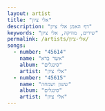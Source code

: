 ```yaml
---
layout: artist
title: "אלי ציון"
description: "דף האמן אלי ציון"
keywords: "שירים, מוזיקה, אלי ציון"
permalink: /artists/אלי-ציון/
songs:
  - number: "45614"
    name: "אשר ברא"
    album: "סינגלים"
    artist: "אלי ציון"
  - number: "45615"
    name: "ששון ושמחה"
    album: "סינגלים"
    artist: "אלי ציון"
---
```

